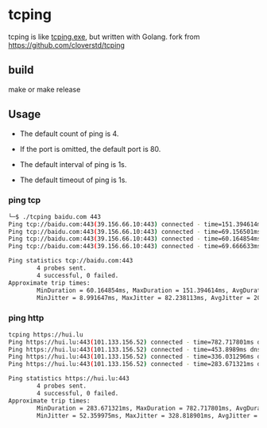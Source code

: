 # tcping

tcping is like [tcping.exe](https://elifulkerson.com/projects/tcping.php), but written with Golang.
fork from https://github.com/cloverstd/tcping

## build
make or make release

## Usage

- The default count of ping is 4.

- If the port is omitted, the default port is 80.

- The default interval of ping is 1s.

- The default timeout of ping is 1s.

### ping tcp

```bash
└─$ ./tcping baidu.com 443 
Ping tcp://baidu.com:443(39.156.66.10:443) connected - time=151.394614ms dns=107.687981ms jitter=0s
Ping tcp://baidu.com:443(39.156.66.10:443) connected - time=69.156501ms dns=20.85575ms jitter=82.238113ms
Ping tcp://baidu.com:443(39.156.66.10:443) connected - time=60.164854ms dns=14.651707ms jitter=8.991647ms
Ping tcp://baidu.com:443(39.156.66.10:443) connected - time=69.666633ms dns=18.314209ms jitter=9.501779ms

Ping statistics tcp://baidu.com:443
        4 probes sent.
        4 successful, 0 failed.
Approximate trip times:
        MinDuration = 60.164854ms, MaxDuration = 151.394614ms, AvgDuration = 87.59565ms 
        MinJitter = 8.991647ms, MaxJitter = 82.238113ms, AvgJitter = 20.146307ms
```

### ping http

```bash
tcping https://hui.lu
Ping https://hui.lu:443(101.133.156.52) connected - time=782.717801ms dns=300.020281ms jitter=0s bytes=64974 status=200
Ping https://hui.lu:443(101.133.156.52) connected - time=453.8989ms dns=730.17µs jitter=328.818901ms bytes=64974 status=200
Ping https://hui.lu:443(101.133.156.52) connected - time=336.031296ms dns=25.018638ms jitter=117.867604ms bytes=64974 status=200
Ping https://hui.lu:443(101.133.156.52) connected - time=283.671321ms dns=922.23µs jitter=52.359975ms bytes=64974 status=200

Ping statistics https://hui.lu:443
        4 probes sent.
        4 successful, 0 failed.
Approximate trip times:
        MinDuration = 283.671321ms, MaxDuration = 782.717801ms, AvgDuration = 464.079829ms 
        MinJitter = 52.359975ms, MaxJitter = 328.818901ms, AvgJitter = 99.809296ms
```
